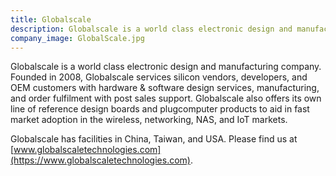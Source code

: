 ```yaml
---
title: Globalscale
description: Globalscale is a world class electronic design and manufacturing company.
company_image: GlobalScale.jpg
---
```


Globalscale is a world class electronic design and manufacturing company. Founded in 2008, Globalscale services silicon vendors, developers, and OEM customers with hardware & software design services, manufacturing, and order fulfilment with post sales support. Globalscale also offers its own line of reference design boards and plugcomputer products to aid in fast market adoption in the wireless, networking, NAS, and IoT markets.

Globalscale has facilities in China, Taiwan, and USA. Please find us at [www.globalscaletechnologies.com](https://www.globalscaletechnologies.com).
